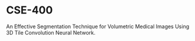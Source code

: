 # CSE-400
An Effective Segmentation Technique for Volumetric Medical Images Using 3D Tile Convolution Neural Network.
